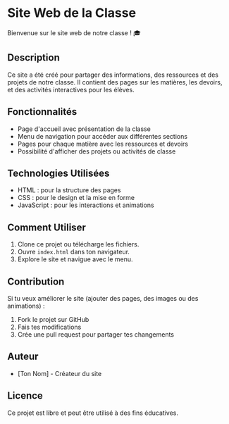 # Site Web de la Classe

Bienvenue sur le site web de notre classe ! 🎓

## Description
Ce site a été créé pour partager des informations, des ressources et des projets de notre classe. Il contient des pages sur les matières, les devoirs, et des activités interactives pour les élèves.

## Fonctionnalités
- Page d'accueil avec présentation de la classe
- Menu de navigation pour accéder aux différentes sections
- Pages pour chaque matière avec les ressources et devoirs
- Possibilité d'afficher des projets ou activités de classe

## Technologies Utilisées
- HTML : pour la structure des pages
- CSS : pour le design et la mise en forme
- JavaScript : pour les interactions et animations

## Comment Utiliser
1. Clone ce projet ou télécharge les fichiers.
2. Ouvre `index.html` dans ton navigateur.
3. Explore le site et navigue avec le menu.

## Contribution
Si tu veux améliorer le site (ajouter des pages, des images ou des animations) :
1. Fork le projet sur GitHub
2. Fais tes modifications
3. Crée une pull request pour partager tes changements

## Auteur
- [Ton Nom] - Créateur du site

## Licence
Ce projet est libre et peut être utilisé à des fins éducatives.
